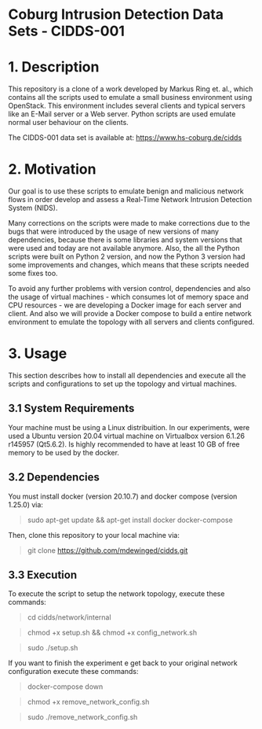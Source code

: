 # Coburg Intrusion Detection Data Sets  - CIDDS-001
# 1. Description
This repository is a clone of a work developed by Markus Ring et. al., which contains all the scripts used to  emulate a small business environment using OpenStack. This environment includes several clients and typical servers like an E-Mail server or a Web server. Python scripts are used emulate normal user behaviour on the clients.

The CIDDS-001 data set is available at: https://www.hs-coburg.de/cidds

# 2. Motivation
Our goal is to use these scripts to emulate benign and malicious network flows in order develop and assess a Real-Time Network Intrusion Detection System (NIDS). 

Many corrections on the scripts were made to make corrections due to the bugs that were introduced by the usage of new versions of many dependencies, because there is some libraries and system versions that were used and today are not available anymore. Also, the all the Python scripts were built on Python 2 version, and now the Python 3 version had some improvements and changes, which means that these scripts needed some fixes too.

To avoid any further problems with version control, dependencies and also the usage of virtual machines - which consumes lot of memory space and CPU resources - we are developing a Docker image for each server and client. And also we will provide a Docker compose to build a entire network environment to emulate the topology with all servers and clients configured.

# 3. Usage
This section describes how to install all dependencies and execute all the scripts and configurations to set up the topology and virtual machines.

## 3.1 System Requirements
Your machine must be using a Linux distribuition. In our experiments, were used a Ubuntu version 20.04 virtual machine on Virtualbox version 6.1.26 r145957 (Qt5.6.2). Is highly recommended to have at least 10 GB of free memory to be used by the docker. 

## 3.2 Dependencies
You must install docker (version 20.10.7) and docker compose (version 1.25.0) via:
> sudo apt-get update && apt-get install docker docker-compose

Then, clone this repository to your local machine via:
> git clone https://github.com/mdewinged/cidds.git

## 3.3 Execution
To execute the script to setup the network topology, execute these commands:
> cd cidds/network/internal

> chmod +x setup.sh && chmod +x config_network.sh

> sudo ./setup.sh

If you want to finish the experiment e get back to your original network configuration execute these commands:
> docker-compose down

> chmod +x remove_network_config.sh

> sudo ./remove_network_config.sh

 
